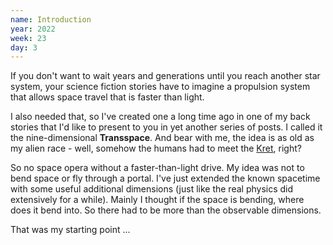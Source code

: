 ```yaml
---
name: Introduction
year: 2022
week: 23
day: 3
---
```


If you don't want to wait years and generations until you reach another star
system, your science fiction stories have to imagine a propulsion system that
allows space travel that is faster than light.

I also needed that, so I've created one a long time ago in one of my back
stories that I'd like to present to you in yet another series of posts. I called
it the nine-dimensional **Transspace**. And bear with me, the idea is as old as
my alien race - well, somehow the humans had to meet the
[Kret](/storylines/kret), right?

So no space opera without a faster-than-light drive. My idea was not to bend
space or fly through a portal. I've just extended the known spacetime with some
useful additional dimensions (just like the real physics did extensively for a
while). Mainly I thought if the space is bending, where does it bend into. So
there had to be more than the observable dimensions.

That was my starting point ...
